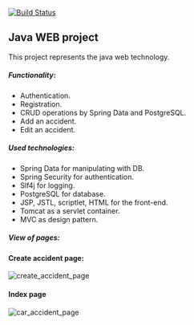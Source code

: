 [![Build Status](https://travis-ci.com/andreykirson/car_accident.svg?branch=master)](https://travis-ci.com/andreykirson/car_accident)


## Java WEB project

This project represents the java web technology. 

##### Functionality:
- Authentication.
- Registration.
- CRUD operations by Spring Data and PostgreSQL.
- Add an accident.
- Edit an accident.

##### Used technologies:
- Spring Data for manipulating with DB.
- Spring Security for authentication.
- Slf4j for logging.
- PostgreSQL for database.
- JSP, JSTL, scriptlet, HTML for the front-end.
- Tomcat as a servlet container.
- MVC as design pattern.

##### View of pages:

#### Create accident page:
![create_accident_page](https://user-images.githubusercontent.com/32255911/107104268-9a55c100-686c-11eb-87da-a85c5b4146d2.png)

#### Index page 

![car_accident_page](https://user-images.githubusercontent.com/32255911/107104317-c96c3280-686c-11eb-8364-b54d74bab60c.png)